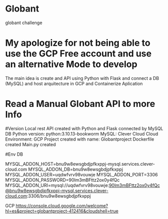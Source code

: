 # Globant
globant challenge

# My apologize for not being able to use the GCP Free account and use an alternative Mode to develop

The main idea is create and API using Python with Flask and connect a DB (MySQL) and host arquitecture in GCP and Containerize Aplication
# Read a Manual Globant API to more Info

#Version
Local rest API created with Python and Flask connected by MySQL DB
Python version: python:3.10.13-bookworm
MySQL: Clever Cloud
Cloud Environment: GCP
Project created with name: Globantproject
Dockerfile created
Main.py created


#Env DB

MYSQL_ADDON_HOST=bnu9w8ewsgbdjpfkxppj-mysql.services.clever-cloud.com
MYSQL_ADDON_DB=bnu9w8ewsgbdjpfkxppj
MYSQL_ADDON_USER=uqdwfvrv98vouwje
MYSQL_ADDON_PORT=3306
MYSQL_ADDON_PASSWORD=90lm3mBFttz2ox0y4fQc
MYSQL_ADDON_URI=mysql://uqdwfvrv98vouwje:90lm3mBFttz2ox0y4fQc@bnu9w8ewsgbdjpfkxppj-mysql.services.clever-cloud.com:3306/bnu9w8ewsgbdjpfkxppj

GCP
https://console.cloud.google.com/welcome?hl=es&project=globantproject-412416&cloudshell=true
        
